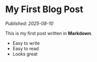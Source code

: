 # My First Blog Post
*Published: 2025-08-10*

This is my first post written in **Markdown**.

- Easy to write
- Easy to read
- Looks great